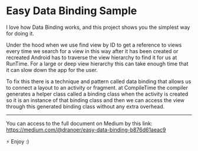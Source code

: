 # Easy Data Binding Sample
I love how Data Binding works, and this project shows you the simplest way for doing it. 

Under the hood when we use find view by ID to get a reference to views every time we search for a view in this way after it has been created or recreated Android has to traverse the view hierarchy to find it for us at RunTime. For a large or deep view hierarchy this can take enough time that it can slow down the app for the user.

To fix this there is a technique and pattern called data binding that allows us to connect a layout to an activity or fragment. at CompileTime the compiler generates a helper class called a binding class when the activity is created so it is an instance of that binding class and then we can access the view through this generated binding class without any extra overhead.

-----------------------------------------------

You can access to the full document on Medium by this link:
https://medium.com/@dranoer/easy-data-binding-b876d61aeac9

⚡️ Enjoy :)
